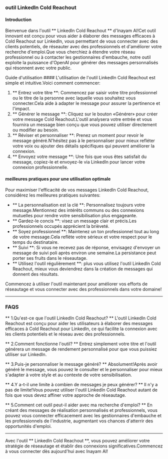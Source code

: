 ### outil LinkedIn Cold Reachout

#### Introduction
Bienvenue dans l'outil ** LinkedIn Cold Reachout ** d'Inayam AI!Cet outil innovant est conçu pour vous aider à élaborer des messages efficaces à Cold Reachout sur LinkedIn, vous permettant de vous connecter avec des clients potentiels, de réseauter avec des professionnels et d'améliorer votre recherche d'emploi.Que vous cherchiez à étendre votre réseau professionnel ou à contacter les gestionnaires d'embauche, notre outil exploite la puissance d'OpenAI pour générer des messages personnalisés qui résonnent avec votre public.

Guide d'utilisation ####
L'utilisation de l'outil LinkedIn Cold Reachout est simple et intuitive.Voici comment commencer:

1. ** Entrez votre titre **: Commencez par saisir votre titre professionnel ou le titre de la personne avec laquelle vous souhaitez vous connecter.Cela aide à adapter le message pour assurer la pertinence et l'impact.
2. ** Générer le message **: Cliquez sur le bouton «Générer» pour créer votre message Cold Reachout.L'outil analysera votre entrée et vous fournira un message bien conçu que vous pouvez utiliser directement ou modifier au besoin.
3. ** Réviser et personnaliser **: Prenez un moment pour revoir le message généré.N'hésitez pas à le personnaliser pour mieux refléter votre voix ou ajouter des détails spécifiques qui peuvent améliorer la connexion.
4. ** Envoyez votre message **: Une fois que vous êtes satisfait du message, copiez-le et envoyez-le via LinkedIn pour lancer votre connexion professionnelle.

#### meilleures pratiques pour une utilisation optimale
Pour maximiser l'efficacité de vos messages LinkedIn Cold Reachout, considérez les meilleures pratiques suivantes:

- ** La personnalisation est la clé **: Personnalisez toujours votre message.Mentionnez des intérêts communs ou des connexions mutuelles pour rendre votre sensibilisation plus engageante.
- ** Gardez-le concis **: visez un message clair et précis.Les professionnels occupés apprécient la brièveté.
- ** Soyez professionnel **: Maintenez un ton professionnel tout au long de votre message.Cela reflète votre sérieux et votre respect pour le temps du destinataire.
- ** Suivi **: Si vous ne recevez pas de réponse, envisagez d'envoyer un message de suivi poli après environ une semaine.La persistance peut porter ses fruits dans le réseautage.
- ** Utilisez l'outil régulièrement **: plus vous utilisez l'outil LinkedIn Cold Reachout, mieux vous deviendrez dans la création de messages qui donnent des résultats.

Commencez à utiliser l'outil maintenant pour améliorer vos efforts de réseautage et vous connecter avec des professionnels dans votre domaine!

---

### FAQS

** 1.Qu'est-ce que l'outil LinkedIn Cold Reachout? **
L'outil LinkedIn Cold Reachout est conçu pour aider les utilisateurs à élaborer des messages efficaces à Cold Reachout pour LinkedIn, ce qui facilite la connexion avec les clients potentiels et le réseau avec des professionnels.

** 2.Comment fonctionne l'outil? **
Entrez simplement votre titre et l'outil générera un message de rendement personnalisé pour que vous puissiez utiliser sur LinkedIn.

** 3.Puis-je personnaliser le message généré? **
Absolument!Après avoir généré le message, vous pouvez le consulter et le personnaliser pour mieux s'adapter à votre style et au contexte de votre sensibilisation.

** 4.Y a-t-il une limite à combien de messages je peux générer? **
Il n'y a pas de limite!Vous pouvez utiliser l'outil LinkedIn Cold Reachout autant de fois que vous devez affiner votre approche de réseautage.

** 5.Comment cet outil peut-il aider avec ma recherche d'emploi? **
En créant des messages de réalisation personnalisés et professionnels, vous pouvez vous connecter efficacement avec les gestionnaires d'embauche et les professionnels de l'industrie, augmentant vos chances d'atterrir des opportunités d'emploi.

---

Avec l'outil ** LinkedIn Cold Reachout **, vous pouvez améliorer votre stratégie de réseautage et établir des connexions significatives.Commencez à vous connecter dès aujourd'hui avec Inayam AI!